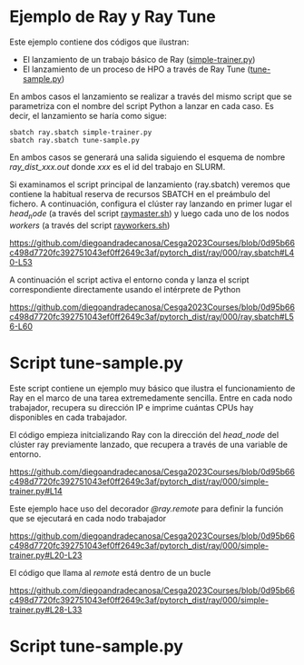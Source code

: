 # Ejemplo de Ray y Ray Tune

Este ejemplo contiene dos códigos que ilustran:
- El lanzamiento de un trabajo básico de Ray ([simple-trainer.py](https://github.com/diegoandradecanosa/Cesga2023Courses/blob/main/pytorch_dist/ray/000/simple-trainer.py))
- El lanzamiento de un proceso de HPO a través de Ray Tune ([tune-sample.py](https://github.com/diegoandradecanosa/Cesga2023Courses/blob/main/pytorch_dist/ray/000/tune-sample.py))

En ambos casos el lanzamiento se realizar a través del mismo script que se parametriza con el nombre del script Python a lanzar en cada caso. Es decir, el lanzamiento se haría
como sigue:
```
sbatch ray.sbatch simple-trainer.py
sbatch ray.sbatch tune-sample.py
```
En ambos casos se generará una salida siguiendo el esquema de nombre *ray_dist_xxx.out* donde *xxx* es el id del trabajo en SLURM.

Si examinamos el script principal de lanzamiento (ray.sbatch) veremos que contiene la habitual reserva de recursos SBATCH en el preámbulo del fichero.
A continuación, configura el clúster ray lanzando en primer lugar el $head_node$ (a través del script [raymaster.sh](https://github.com/diegoandradecanosa/Cesga2023Courses/blob/main/pytorch_dist/ray/000/raymaster.sh)) 
y luego cada uno de los nodos *workers* (a través del script [rayworkers.sh](https://github.com/diegoandradecanosa/Cesga2023Courses/blob/main/pytorch_dist/ray/000/rayworkers.sh))

https://github.com/diegoandradecanosa/Cesga2023Courses/blob/0d95b66c498d7720fc392751043ef0ff2649c3af/pytorch_dist/ray/000/ray.sbatch#L40-L53

A continuación el script activa el entorno conda y lanza el script correspondiente directamente usando el intérprete de Python

https://github.com/diegoandradecanosa/Cesga2023Courses/blob/0d95b66c498d7720fc392751043ef0ff2649c3af/pytorch_dist/ray/000/ray.sbatch#L56-L60

# Script tune-sample.py

Este script contiene un ejemplo muy básico que ilustra el funcionamiento de Ray en el marco de una tarea extremedamente sencilla. Entre en cada nodo trabajador, 
recupera su dirección IP e imprime cuántas CPUs hay disponibles en cada trabajador.

El código empieza initcializando Ray con la dirección del *head_node* del clúster ray previamente lanzado, que recupera a través de una variable de entorno.

https://github.com/diegoandradecanosa/Cesga2023Courses/blob/0d95b66c498d7720fc392751043ef0ff2649c3af/pytorch_dist/ray/000/simple-trainer.py#L14

Este ejemplo hace uso del decorador *@ray.remote* para definir la función que se ejecutará en cada nodo trabajador

https://github.com/diegoandradecanosa/Cesga2023Courses/blob/0d95b66c498d7720fc392751043ef0ff2649c3af/pytorch_dist/ray/000/simple-trainer.py#L20-L23

El código que llama al *remote* está dentro de un bucle

https://github.com/diegoandradecanosa/Cesga2023Courses/blob/0d95b66c498d7720fc392751043ef0ff2649c3af/pytorch_dist/ray/000/simple-trainer.py#L28-L33

# Script tune-sample.py 

